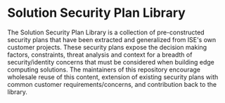 # Solution Security Plan Library

The Solution Security Plan Library is a collection of pre-constructed security plans that have been extracted and generalized from ISE's own customer projects. These security plans expose the decision making factors, constraints, threat analysis and context for a breadth of security/identity concerns that must be considered when building edge computing solutions. The maintainers of this repository encourage wholesale reuse of this content, extension of existing security plans with common customer requirements/concerns, and contribution back to the library.
